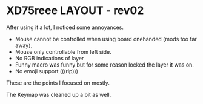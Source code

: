 # XD75reee LAYOUT - rev02

After using it a lot, I noticed some annoyances.

- Mouse cannot be controlled when using board onehanded (mods too far away).
- Mouse only controllable from left side.
- No RGB indications of layer
- Funny macro was funny but for some reason locked the layer it was on.
- No emoji support (((rip)))

These are the points I focused on mostly.

The Keymap was cleaned up a bit as well.

